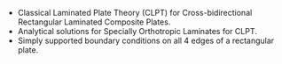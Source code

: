 - Classical Laminated Plate Theory (CLPT) for Cross-bidirectional Rectangular Laminated Composite Plates.
- Analytical solutions for Specially Orthotropic Laminates for CLPT.
- Simply supported boundary conditions on all 4 edges of a rectangular plate.
